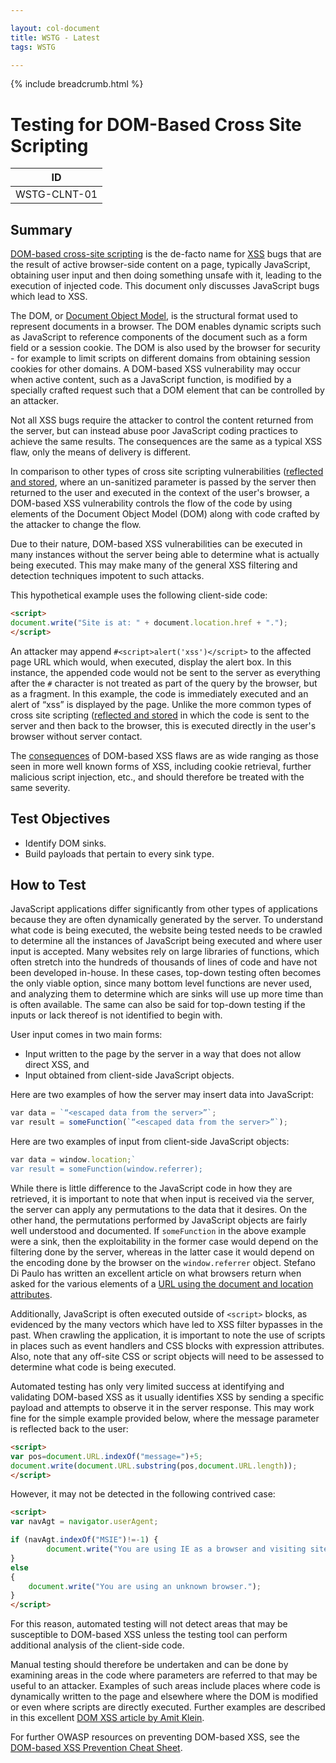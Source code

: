 ```yaml
---

layout: col-document
title: WSTG - Latest
tags: WSTG

---
```


{% include breadcrumb.html %}
# Testing for DOM-Based Cross Site Scripting

|ID          |
|------------|
|WSTG-CLNT-01|

## Summary

[DOM-based cross-site scripting](https://owasp.org/www-community/attacks/DOM_Based_XSS) is the de-facto name for [XSS](https://owasp.org/www-community/attacks/xss/) bugs that are the result of active browser-side content on a page, typically JavaScript, obtaining user input and then doing something unsafe with it, leading to the execution of injected code. This document only discusses JavaScript bugs which lead to XSS.

The DOM, or [Document Object Model](https://en.wikipedia.org/wiki/Document_Object_Model), is the structural format used to represent documents in a browser. The DOM enables dynamic scripts such as JavaScript to reference components of the document such as a form field or a session cookie. The DOM is also used by the browser for security - for example to limit scripts on different domains from obtaining session cookies for other domains. A DOM-based XSS vulnerability may occur when active content, such as a JavaScript function, is modified by a specially crafted request such that a DOM element that can be controlled by an attacker.

Not all XSS bugs require the attacker to control the content returned from the server, but can instead abuse poor JavaScript coding practices to achieve the same results. The consequences are the same as a typical XSS flaw, only the means of delivery is different.

In comparison to other types of cross site scripting vulnerabilities ([reflected and stored](https://owasp.org/www-community/attacks/xss/), where an un-sanitized parameter is passed by the server then returned to the user and executed in the context of the user's browser, a DOM-based XSS vulnerability controls the flow of the code by using elements of the Document Object Model (DOM) along with code crafted by the attacker to change the flow.

Due to their nature, DOM-based XSS vulnerabilities can be executed in many instances without the server being able to determine what is actually being executed. This may make many of the general XSS filtering and detection techniques impotent to such attacks.

This hypothetical example uses the following client-side code:

```html
<script>
document.write("Site is at: " + document.location.href + ".");
</script>
```

An attacker may append `#<script>alert('xss')</script>` to the affected page URL which would, when executed, display the alert box. In this instance, the appended code would not be sent to the server as everything after the `#` character is not treated as part of the query by the browser, but as a fragment. In this example, the code is immediately executed and an alert of “xss” is displayed by the page. Unlike the more common types of cross site scripting ([reflected and stored](https://owasp.org/www-community/attacks/xss/) in which the code is sent to the server and then back to the browser, this is executed directly in the user's browser without server contact.

The [consequences](https://owasp.org/www-community/attacks/xss/) of DOM-based XSS flaws are as wide ranging as those seen in more well known forms of XSS, including cookie retrieval, further malicious script injection, etc., and should therefore be treated with the same severity.

## Test Objectives

- Identify DOM sinks.
- Build payloads that pertain to every sink type.

## How to Test

JavaScript applications differ significantly from other types of applications because they are often dynamically generated by the server. To understand what code is being executed, the website being tested needs to be crawled to determine all the instances of JavaScript being executed and where user input is accepted. Many websites rely on large libraries of functions, which often stretch into the hundreds of thousands of lines of code and have not been developed in-house. In these cases, top-down testing often becomes the only viable option, since many bottom level functions are never used, and analyzing them to determine which are sinks will use up more time than is often available. The same can also be said for top-down testing if the inputs or lack thereof is not identified to begin with.

User input comes in two main forms:

- Input written to the page by the server in a way that does not allow direct XSS, and
- Input obtained from client-side JavaScript objects.

Here are two examples of how the server may insert data into JavaScript:

```js
var data = `“<escaped data from the server>”`;
var result = someFunction(`“<escaped data from the server>”`);
```

Here are two examples of input from client-side JavaScript objects:

```js
var data = window.location;`
var result = someFunction(window.referrer);
```

While there is little difference to the JavaScript code in how they are retrieved, it is important to note that when input is received via the server, the server can apply any permutations to the data that it desires. On the other hand, the permutations performed by JavaScript objects are fairly well understood and documented. If `someFunction` in the above example were a sink, then the exploitability in the former case would depend on the filtering done by the server, whereas in the latter case it would depend on the encoding done by the browser on the `window.referrer` object. Stefano Di Paulo has written an excellent article on what browsers return when asked for the various elements of a [URL using the document and location attributes](https://code.google.com/p/domxsswiki/wiki/LocationSources).

Additionally, JavaScript is often executed outside of `<script>` blocks, as evidenced by the many vectors which have led to XSS filter bypasses in the past. When crawling the application, it is important to note the use of scripts in places such as event handlers and CSS blocks with expression attributes. Also, note that any off-site CSS or script objects will need to be assessed to determine what code is being executed.

Automated testing has only very limited success at identifying and validating DOM-based XSS as it usually identifies XSS by sending a specific payload and attempts to observe it in the server response. This may work fine for the simple example provided below, where the message parameter is reflected back to the user:

```html
<script>
var pos=document.URL.indexOf("message=")+5;
document.write(document.URL.substring(pos,document.URL.length));
</script>
```

However, it may not be detected in the following contrived case:

```html
<script>
var navAgt = navigator.userAgent;

if (navAgt.indexOf("MSIE")!=-1) {
        document.write("You are using IE as a browser and visiting site: " + document.location.href + ".");
}
else
{
    document.write("You are using an unknown browser.");
}
</script>
```

For this reason, automated testing will not detect areas that may be susceptible to DOM-based XSS unless the testing tool can perform additional analysis of the client-side code.

Manual testing should therefore be undertaken and can be done by examining areas in the code where parameters are referred to that may be useful to an attacker. Examples of such areas include places where code is dynamically written to the page and elsewhere where the DOM is modified or even where scripts are directly executed. Further examples are described in this excellent [DOM XSS article by Amit Klein](http://www.webappsec.org/projects/articles/071105.html).

For further OWASP resources on preventing DOM-based XSS, see the [DOM-based XSS Prevention Cheat Sheet](https://cheatsheetseries.owasp.org/cheatsheets/Cross_Site_Scripting_Prevention_Cheat_Sheet.html).
